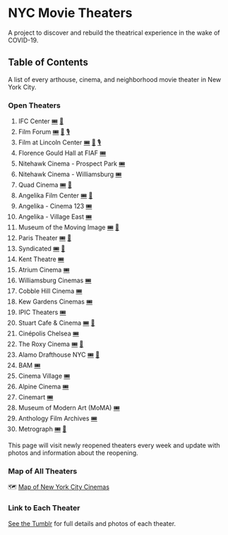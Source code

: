 # NYC Movie Theaters

A project to discover and rebuild the theatrical experience in the wake of COVID-19.

## Table of Contents

A list of every arthouse, cinema, and neighborhood movie theater in New York City.

### Open Theaters

1. IFC Center [🎟](https://www.ifccenter.com) [💌](https://us8.list-manage.com/subscribe?u=6735c4a130dbcf6b942e0573a&id=b29c3bb6d9)
1. Film Forum [🎟](https://filmforum.org/now_playing) [💌](https://filmforum.us1.list-manage.com/subscribe/post?u=9010a7a83b1671abab5a48ea9&id=463035a28a) [🎙](https://filmforum.org/podcast)
1. Film at Lincoln Center [🎟](https://www.filmlinc.org) [💌](https://filmlinc.org/email-lists/?email=#email-lists-signup) [🎙](https://www.filmcomment.com)
1. Florence Gould Hall at FIAF [🎟](https://fiaf.org/events)
1. Nitehawk Cinema - Prospect Park [🎟](http://nitehawkcinema.com/prospectpark)
1. Nitehawk Cinema - Williamsburg [🎟](http://nitehawkcinema.com/williamsburg)
1. Quad Cinema [🎟](https://fandango.com/quadcinema_aaefp/theaterpage) [💌](https://quadcinema.us3.list-manage.com/subscribe/post?u=8883a28bc0a577e5ee41522d9&id=0fc87f6f80)
1. Angelika Film Center [🎟](https://angelikafilmcenter.com/nyc) [💌](https://angelikafilmcenter.us8.list-manage.com/subscribe/post?u=d3145609b7bc31bd57e23b6ff&id=33f5b88cf7)
1. Angelika - Cinema 123 [🎟](https://angelikafilmcenter.com/cinemas123)
1. Angelika - Village East [🎟](https://angelikafilmcenter.com/villageeast)
1. Museum of the Moving Image [🎟](http://movingimage.us/visit/calendar/week/type/1/2) [💌](http://movingimage.us/about/enews)
1. Paris Theater [🎟](https://fandango.com/paris-theater-aaefm/theater-page) [💌](https://paristheaternyc.com/sign-up/)
1. Syndicated [🎟](https://ticketing.us.veezi.com/sessions/?siteToken=dxdq5wzbef6bz2sjqt83ytzn1c) [💌](https://syndicatedbk.com)
1. Kent Theatre [🎟](https://fandango.com/kent-theatre-aaeez/theater-page)
1. Atrium Cinema [🎟](https://fandango.com/atrium-cinema-aaefl/theater-page)
1. Williamsburg Cinemas [🎟](https://fandango.com/williamsburg-cinemas-aawwr/theater-page?mode=general&amp;q=11201)
1. Cobble Hill Cinema [🎟](https://fandango.com/cobble-hill-cinema-aaeey/theater-page?mode=general&amp;q=11201)
1. Kew Gardens Cinemas [🎟](https://kewgardenstheatre.com)
1. IPIC Theaters [🎟](https://www.ipic.com/fulton_market/movies?siteId=15)
1. Stuart Cafe & Cinema [🎟](https://stuartcinema.com) [💌](https://lp.constantcontactpages.com/su/fUgR8G2)
1. Cinépolis Chelsea [🎟](https://cinepolisusa.com/locations/chelsea)
1. The Roxy Cinema [🎟](https://roxycinematribeca.com) [💌](https://roxycinematribeca.com)
1. Alamo Drafthouse NYC [🎟](https://drafthouse.com/nyc#now-playing) [💌](https://drafthouse.com/victory)
1. BAM [🎟](https://www.bam.org/#Film)
1. Cinema Village [🎟](https://cinemavillage.com/showtimes)
1. Alpine Cinema [🎟](https://alpinecinemas.com/showtimes)
1. Cinemart [🎟](https://cinemartcinemas.com/showtimes)
1. Museum of Modern Art (MoMA) [🎟](https://moma.org/calendar/film)
1. Anthology Film Archives [🎟](http://anthologyfilmarchives.org/film_screenings/calendar#day-25)
1. Metrograph [🎟](https://nyc.metrograph.com) [💌](https://metrograph.us12.list-manage.com/subscribe/post?u=ab2019a727a95e0f44bfc675e&id=988eb2ce6a)

This page will visit newly reopened theaters every week and update with photos and information about the reopening.

### Map of All Theaters

🗺 [Map of New York City Cinemas](https://guides.apple.com/?ug=CghGaWxtIE5ZQxINCK5NEI6Q5savueS9bxINCK5NEJvHiLyC%2FJ2ARBIOCK5NEMTl0LaHw4HeqwESDgiuTRD8jOCfnrC0%2BN8BEg4Irk0QvJf9z4vh1t%2BcARIOCK5NEIX51v2YyOeJgQESDgiuTRD%2F1Nju6IzP5bUBEg4Irk0QiO2tj9Tg8pzFARINCK5NEKvyivLSu%2FSVFhINCK5NEOjp7sbQ%2BbeFThIOCK5NEPiT2M6dsODH2AESDgiuTRCzm%2BbY6NmUk9YBEg0Irk0Q%2FrLAg9%2BmsOoUEg4Irk0QqIuDvub6ocDgARIOCK5NEKCHpZivsbHDjAESDQiuTRD61ZH3tbbIxyESDgiuTRDdndDhvpD937UBEg4Irk0Q1de%2BtbC8wu6JARINCK5NEKSI5bnf6qrxOhIOCK5NEL6u6rXCpdW4tQESDQiuTRCbmY7jqt2ajWwSDQiuTRCPsenDwaDs9XASDgiuTRDss%2BjEgsC8pbEBEg0Irk0Qo8WPjbSuhIN8Eg0Irk0Q1ov59KzO0tJlEg4Irk0QiNKM1KPFw7PNARIOCK5NEN%2Boucb22vCf9QESDgiuTRD778rhpIGRhsIB)

### Link to Each Theater
[See the Tumblr](https://nycmovietheaters.tumblr.com) for full details and photos of each theater.
